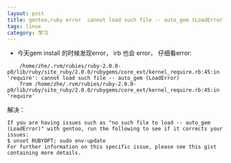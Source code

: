```yaml
---
layout: post
title: gentoo,ruby error  cannot load such file -- auto_gem (LoadError), resolved
tags: linux
category: 学习
---
```


* 今天gem install 的时候发现error， irb 也会 error， 仔细看error:

```
    /home/zhe/.rvm/rubies/ruby-2.0.0-p0/lib/ruby/site_ruby/2.0.0/rubygems/core_ext/kernel_require.rb:45:in 'require': cannot load such file -- auto_gem (LoadError)
    from /home/zhe/.rvm/rubies/ruby-2.0.0-p0/lib/ruby/site_ruby/2.0.0/rubygems/core_ext/kernel_require.rb:45:in 'require'
```

解决：

    If you are having issues such as "no such file to load -- auto_gem (LoadError)" with gentoo, run the following to see if it corrects your issues:
    $ unset RUBYOPT; sudo env-update
    For further information on this specific issue, please see this gist containing more details.
